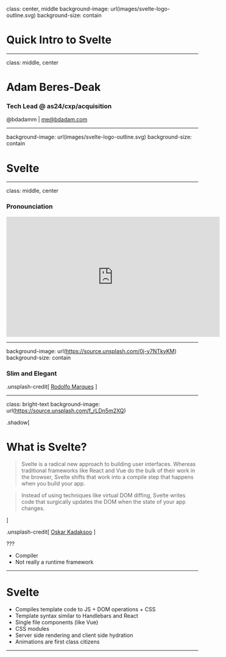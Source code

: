 class: center, middle
background-image: url(images/svelte-logo-outline.svg)
background-size: contain

# Quick Intro to Svelte

---

class: middle, center

# Adam Beres-Deak

### Tech Lead @ as24/cxp/acquisition

@bdadamm | me@bdadam.com

---

background-image: url(images/svelte-logo-outline.svg)
background-size: contain

# Svelte

---

class: middle, center

### Pronounciation

<iframe width="560" height="315" src="https://www.youtube.com/embed/PaOzcDCaSu0" frameborder="0" allow="encrypted-media" allowfullscreen></iframe>

---

background-image: url(https://source.unsplash.com/0j-y7NTkyKM)
background-size: contain

### Slim and Elegant

.unsplash-credit[
<a href="https://unsplash.com/photos/0j-y7NTkyKM" target="_blank" rel="noopener noreferrer">Rodolfo Marques</a>
]

---

class: bright-text
background-image: url(https://source.unsplash.com/f_rLDn5m2XQ)

.shadow[

# What is Svelte?

> Svelte is a radical new approach to building user interfaces. Whereas traditional frameworks like React and Vue do the bulk of their work in the browser, Svelte shifts that work into a compile step that happens when you build your app.

> Instead of using techniques like virtual DOM diffing, Svelte writes code that surgically updates the DOM when the state of your app changes.

]

.unsplash-credit[
<a href="https://unsplash.com/photos/f_rLDn5m2XQ" target="_blank" rel="noopener noreferrer">Oskar Kadaksoo</a>
]

???

- Compiler
- Not really a runtime framework

---

# Svelte

- Compiles template code to JS + DOM operations + CSS
- Template syntax similar to Handlebars and React
- Single file components (like Vue)
- CSS modules
- Server side rendering and client side hydration
- Animations are first class citizens

---

<iframe data-src="https://svelte.dev/repl/9af3e3f3fe61495fb4d3a9f54f915057?version=3.16.4" width="100%" height="100%" style="border: 0;" frameborder="0"></iframe>

---

<iframe data-src="https://svelte.dev/repl/e430ad7e573445c6863533ee59c769d5?version=3.16.4" width="100%" height="100%" style="border: 0;" frameborder="0"></iframe>

---

<iframe data-src="https://svelte.dev/repl/bbb9a55be2f5495c8f57308416dcaf80?version=3.16.4" width="100%" height="100%" style="border: 0;" frameborder="0"></iframe>

---

<iframe data-src="https://svelte.dev/repl/7ef5be3bbeb8405ca223e8c4059f9f25?version=3.16.4" width="100%" height="100%" style="border: 0;" frameborder="0"></iframe>

---

<iframe data-src="https://svelte.dev/repl/bda01a8fd9a9477e8688f9e53ce53a3c?version=3.16.4" width="100%" height="100%" style="border: 0;" frameborder="0"></iframe>

---

## React

Next, Gatsby

## Vue

Nuxt, VuePress

## Svelte

Sapper

---

# Sapper

> Sapper is a framework for building high-performance universal web apps.

---

class: center, middle

# TypeScript Support

- Svelte was written in TypeScript
- TS can be used in `<script lang="ts"></script>` blocks
- HTML Templates are not typechecked yet

???

- Svelte is written in TS
- In templates some TS support

---

# Hello World Size

| Framework | Minified, non-gzipped size |
| :-------- | -------------------------: |
| Svelte    |                        3KB |
| React     |                      129KB |
